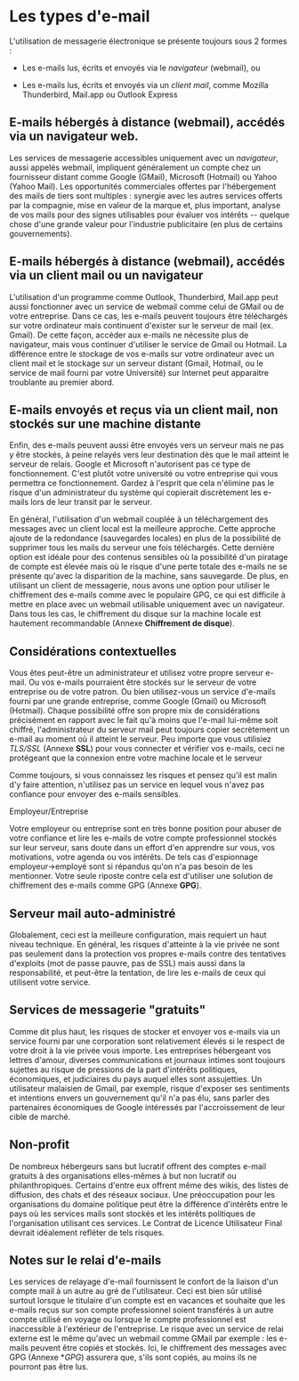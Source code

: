 Les types d'e-mail
==============

L'utilisation de messagerie électronique se présente toujours sous 2 formes :

 * Les e-mails lus, écrits et envoyés via le *navigateur* (webmail), ou

 * Les e-mails lus, écrits et envoyés via un *client mail*, comme Mozilla Thunderbird, Mail.app ou Outlook Express


E-mails hébergés à distance (webmail), accédés via un navigateur web.
----------------------------------------------------------------

Les services de messagerie accessibles uniquement avec un *navigateur*, aussi appelés webmail, impliquent généralement un compte chez un fournisseur distant comme Google (GMail), Microsoft (Hotmail) ou Yahoo (Yahoo Mail). Les opportunités commerciales offertes par l'hébergement des mails de tiers sont multiples : synergie avec les autres services offerts par la compagnie, mise en valeur de la marque et, plus important, analyse de vos mails pour des signes utilisables pour évaluer vos intérêts -- quelque chose d'une grande valeur pour l'industrie publicitaire (en plus de certains gouvernements).

E-mails hébergés à distance (webmail), accédés via un client mail ou un navigateur
------------------------------------------------------------------------------

L'utilisation d'un programme comme Outlook, Thunderbird, Mail.app peut aussi fonctionner avec un service de webmail comme celui de GMail ou de votre entreprise. Dans ce cas, les e-mails peuvent toujours être téléchargés sur votre ordinateur mais continuent d'exister sur le serveur de mail (ex. Gmail). De cette façon, accéder aux e-mails ne nécessite plus de navigateur, mais vous continuer d'utiliser le service de Gmail ou Hotmail. La différence entre le stockage de vos e-mails sur votre ordinateur avec un client mail et le stockage sur un serveur distant (Gmail, Hotmail, ou le service de mail fourni par votre Université) sur Internet peut apparaitre troublante au premier abord.


E-mails envoyés et reçus via un client mail, non stockés sur une machine distante
-----------------------------------------------------------------------------

Enfin, des e-mails peuvent aussi être envoyés vers un serveur mais ne pas y être stockés, à peine relayés vers leur destination dès que le mail atteint le serveur de relais. Google et Microsoft n'autorisent pas ce type de fonctionnement. C'est plutôt votre université ou votre entreprise qui vous permettra ce fonctionnement. Gardez à l'esprit que cela n'élimine pas le risque d'un administrateur du système qui copierait discrètement les e-mails lors de leur transit par le serveur.

En général, l'utilisation d'un webmail couplée à un téléchargement des messages avec un client local est la meilleure approche. Cette approche ajoute de la redondance (sauvegardes locales) en plus de la possibilité de supprimer tous les mails du serveur une fois téléchargés. Cette dernière option est idéale pour des contenus sensibles où la possibilité d'un piratage de compte est élevée mais où le risque d'une perte totale des e-mails ne se présente qu'avec la disparition de la machine, sans sauvegarde. De plus, en utilisant un client de messagerie, nous avons une option pour utiliser le chiffrement des e-mails comme avec le populaire GPG, ce qui est difficile à mettre en place avec un webmail utilisable uniquement avec un navigateur. Dans tous les cas, le chiffrement du disque sur la machine locale est hautement recommandable (Annexe **Chiffrement de disque**).

Considérations contextuelles
----------------------

Vous êtes peut-être un administrateur et utilisez votre propre serveur e-mail. Ou vos e-mails pourraient être stockés sur le serveur de votre entreprise ou de votre patron. Ou bien utilisez-vous un service d'e-mails fourni par une grande entreprise, comme Google (Gmail) ou Microsoft (Hotmail). Chaque possibilité offre son propre mix de considérations précisément en rapport avec le fait qu'à moins que l'e-mail lui-même soit chiffré, l'administrateur du serveur mail peut toujours copier secrètement un e-mail au moment où il atteint le serveur. Peu importe que vous utilisiez *TLS/SSL* (Annexe **SSL**) pour vous connecter et vérifier vos e-mails, ceci ne protégeant que la connexion entre votre machine locale et le serveur

Comme toujours, si vous connaissez les risques et pensez qu'il est malin d'y faire attention, n'utilisez pas un service en lequel vous n'avez pas confiance pour envoyer des e-mails sensibles.

Employeur/Entreprise

Votre employeur ou entreprise sont en très bonne position pour abuser de votre confiance et lire les e-mails de votre compte professionnel stockés sur leur serveur, sans doute dans un effort d'en apprendre sur vous, vos motivations, votre agenda ou vos intérêts. De tels cas d'espionnage employeur->employé sont si répandus qu'on n'a pas besoin de les mentionner. Votre seule riposte contre cela est d'utiliser une solution de chiffrement des e-mails comme GPG (Annexe **GPG**).

Serveur mail auto-administré
------------------------------

Globalement, ceci est la meilleure configuration, mais requiert un haut niveau technique. En général, les risques d'atteinte à la vie privée ne sont pas seulement dans la protection vos propres e-mails contre des tentatives d'exploits (mot de passe pauvre, pas de SSL) mais aussi dans la responsabilité, et peut-être la tentation, de lire les e-mails de ceux qui utilisent votre service.

Services de messagerie "gratuits"
---------------------

Comme dit plus haut, les risques de stocker et envoyer vos e-mails via un service fourni par une corporation sont relativement élevés si le respect de votre droit à la vie privée vous importe. Les entreprises hébergeant vos lettres d'amour, diverses communications et journaux intimes sont toujours sujettes au risque de pressions de la part d'intérêts politiques, économiques, et judiciaires du pays auquel elles sont assujetties. Un utilisateur malaisien de Gmail, par exemple, risque d'exposer ses sentiments et intentions envers un gouvernement qu'il n'a pas élu, sans parler des partenaires économiques de Google intéressés par l'accroissement de leur cible de marché. 

Non-profit
----------

De nombreux hébergeurs sans but lucratif offrent des comptes e-mail gratuits à des organisations elles-mêmes à but non lucratif ou philanthropiques. Certains d'entre eux offrent même des wikis, des listes de diffusion, des chats et des réseaux sociaux. Une préoccupation pour les organisations du domaine politique peut être la différence d'intérêts entre le pays où les services mails sont stockés et les intérêts politiques de l'organisation utilisant ces services. Le Contrat de Licence Utilisateur Final devrait idéalement refléter de tels risques.

Notes sur le relai d'e-mails
-------------------------

Les services de relayage d'e-mail fournissent le confort de la liaison d'un compte mail à un autre au gré de l'utilisateur. Ceci est bien sûr utilisé surtout lorsque le titulaire d'un compte est en vacances et souhaite que les e-mails reçus sur son compte professionnel soient transférés à un autre compte utilisé en voyage ou lorsque le compte professionnel est inaccessible à l'extérieur de l'entreprise. Le risque avec un service de relai externe est le même qu'avec un webmail comme GMail par exemple : les e-mails peuvent être copiés et stockés. Ici, le chiffrement des messages avec GPG (Annexe **GPG*) assurera que, s'ils sont copiés, au moins ils ne pourront pas être lus.
